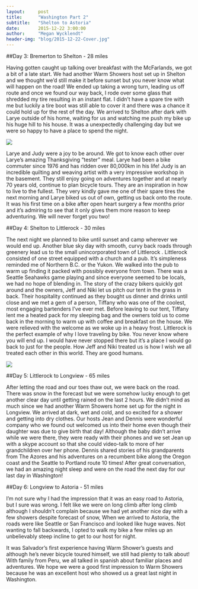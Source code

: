 ```yaml
---
layout:     post
title:      "Washington Part 2"
subtitle:   "Shelton to Astoria"
date:       2015-12-22 3:00:00
author:     "Megan Wycklendt"
header-img: "blog/2015-12-22-Cover.jpg"
---
```

##Day 3: Bremerton to Shelton - 28 miles

Having gotten caught up talking over breakfast with the McFarlands, we got a bit of a late start. We had another Warm Showers host set up in Shelton and we thought we’d still make it before sunset but you never know what will happen on the road! We ended up taking a wrong turn, leading us off route and once we found our way back, I rode over some glass that shredded my tire resulting in an instant flat. I didn’t have a spare tire with me but luckily a tire boot was still able to cover it and
there was a chance it could hold up for the rest of the day. We arrived to Shelton after dark with Larye outside of his home, waiting for us and watching me push my bike up his huge hill to his house. It was a unexpectedly challenging day but we were so happy to have a place to spend the night.

<img class="img-responsive center-block" src ="{{ site.url }}/blog/2015-12-22-Larye.jpg"/>

Larye and Judy were a joy to be around. We got to know each other over Larye’s amazing Thanksgiving “tester” meal. Larye had been a bike commuter since 1976 and has ridden over 80,000km in his life! Judy is an incredible quilting and weaving artist with a very impressive workshop in the basement. They still enjoy going on adventures together and at nearly 70 years old, continue to plan bicycle tours. They are an inspiration in how to live to the fullest. They very kindly gave me one of their
spare tires the next morning and Larye biked us out of own, getting us back onto the route. It was his first time on a bike after open heart surgery a few months prior and it’s admiring to see that it only gives them more reason to keep adventuring. We will never forget you two!

##Day 4: Shelton to Littlerock - 30 miles

The next night we planned to bike until sunset and camp wherever we would end up. Another blue sky day with smooth, curvy back roads through greenery lead us to the small unincorporated town of Littlerock . Littlerock consisted of one street equipped with a church and a pub. It’s simpleness reminded me of Northern B.C. or the Yukon. We walked into the pub to warm up finding it packed with possibly everyone from town. There was a Seattle Seahawks game playing and since everyone seemed to be
locals, we had no hope of blending in. The story of the crazy bikers quickly got around and the owners, Jeff and Niki let us pitch our tent in the grass in back. Their hospitality continued as they bought us dinner and drinks until close and we met a gem of a person, Tiffany who was one of the coolest, most engaging bartenders I’ve ever met. Before leaving to our tent, Tiffany lent me a heated pack for my sleeping bag and the owners told us to come back in the morning to warm up with coffee and
breakfast on the house. We were relieved with the welcome as we woke up in a heavy frost. Littlerock is the perfect example of why I love traveling by bike. You never know where you will end up. I would have never stopped there but it’s a place I would go back to just for the people. How Jeff and Niki treated us is how I wish we all treated each other in this world. They are good humans.

<img class="img-responsive center-block" src ="{{ site.url }}/blog/2015-12-22-Littlerock.jpg"/>

##Day 5: Littlerock to Longview - 65 miles

After letting the road and our toes thaw out, we were back on the road. There was snow in the forecast but we were somehow lucky enough to get another clear day until getting rained on the last 2 hours. We didn’t mind as much since we had another Warm Showers home set up for the night in Longview. We arrived at dark, wet and cold, and so excited for a shower and getting into dry clothes. Our hosts Jean and Dennis were wonderful company who we found out welcomed us into their home even though
their daughter was due to give birth that day! Although the baby didn’t arrive while we were there, they were ready with their phones and we set Jean up with a skype account so that she could video-talk to more of her grandchildren over her phone. Dennis shared stories of his grandparents from The Azores and his adventures on a recumbent bike along the Oregon coast and the Seattle to Portland route 10 times! After great conversation, we had an amazing night sleep and were on the road the next
day for our last day in Washington!

##Day 6: Longview to Astoria - 51 miles

I’m not sure why I had the impression that it was an easy road to Astoria, but I sure was wrong. I felt like we were on long climb after long climb although I shouldn’t complain because we had yet another nice day with a few showers despite forecast of snow, When we arrived to Astoria, the roads were like Seattle or San Francisco and looked like huge waves.  Not wanting to fall backwards, I opted to walk my bike a few miles up an unbelievably steep incline to get to our host for night.

It was Salvador’s first experience having Warm Shower’s guests and although he’s never bicycle toured himself, we still had plenty to talk about! With family from Peru, we all talked in spanish about familiar places and adventures. We hope we were a good first impression to Warm Showers because he was an excellent host who showed us a great last night in Washington.
